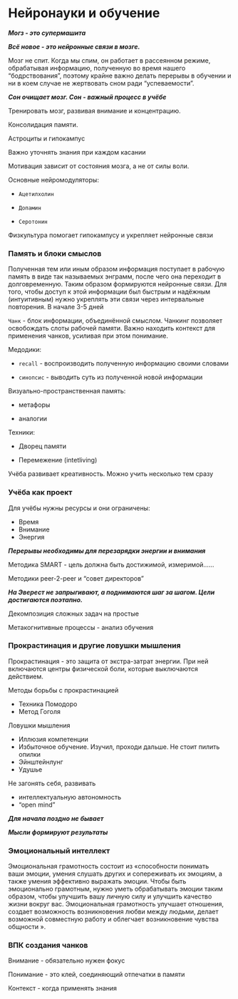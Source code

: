 # Нейронауки и обучение

**_Могз - это супермашита_**

**_Всё новое - это нейронные связи в мозге._**

Мозг не спит. Когда мы спим, он работает в рассеянном режиме, обрабатывая информацию, полученную во время нашего “бодрствования”, поэтому крайне важно делать перерывы в обучении и ни в коем случае не жертвовать сном ради “успеваемости”.

**_Сон очищает мозг. Сон - важный процесс в учёбе_**

Тренировать мозг, развивая внимание и концентрацию.

Консолидация памяти.

Астроциты и гипокампус

Важно уточнять знания при каждом касании

Мотивация зависит от состояния мозга, а не от силы воли.

Основные нейромодуляторы:

- `Ацетилхолин`

- `Допамин`

- `Серотонин`

Физкультура помогает гипокампусу и укрепляет нейронные связи

### Память и блоки смыслов

Полученная тем или иным образом информация поступает в рабочую память в виде так называемых энграмм, после чего она переходит в долговременную. Таким образом формируются нейронные связи. Для того, чтобы доступ к этой информации был быстрым и надёжным (интуитивным) нужно укреплять эти связи через интервальные повторения. В начале 3-5 дней

`Чанк` - блок информации, объединённой смыслом. Чанкинг позволяет освобождать слоты рабочей памяти. Важно находить контекст для применения чанков, усиливая при этом понимание.

Медодики:

- `recall` - воспроизводить полученную информацию своими словами

- `синопсис` - выводить суть из полученной новой информации

Визуально-пространственная память:

- метафоры

- аналогии

Техники:

- Дворец памяти

- Перемежение (intetliving)

Учёба развивает креативность. Можно учить несколько тем сразу

### Учёба как проект

Для учёбы нужны ресурсы и они ограничены: 

- Время
- Внимание
- Энергия

**_Перерывы необходимы для перезарядки энергии и внимания_**

Методика SMART - цель должна быть достижимой, измеримой……

Методики peer-2-peer и “совет директоров”

**_На Эверест не запрыгивают, а поднимаются шаг за шагом. Цели достигаются поэтапно._** 

Декомпозиция сложных задач на простые

Метакогнитивные процессы - анализ обучения

### Прокрастинация и другие ловушки мышления

Прокрастинация - это защита от экстра-затрат энергии. При ней включаются центры физической боли, которые выключаются действием.

Методы борьбы с прокрастинацией

- Техника Помодоро
- Метод Гоголя

Ловушки мышления

- Иллюзия компетенции
- Избыточное обучение. Изучил, проходи дальше. Не стоит пилить опилки
- Эйнштейнлунг
- Удушье

Не загонять себя, развивать 

- интеллектуальную автономность
- “open mind”

**_Для начала поздно не бывает_**

**_Мысли формируют результаты_**

### Эмоциональный интеллект

Эмоциональная грамотность состоит из «способности понимать ваши эмоции, умения слушать других и сопереживать их эмоциям, а также умения эффективно выражать эмоции. Чтобы быть эмоционально грамотным, нужно уметь обрабатывать эмоции таким образом, чтобы улучшить вашу личную силу и улучшить качество жизни вокруг вас. Эмоциональная грамотность улучшает отношения, создает возможность возникновения любви между людьми, делает возможной совместную работу и облегчает возникновение чувства общности
».

### ВПК создания чанков

Внимание - обязательно нужен фокус

Понимание - это клей, соединяющий отпечатки в памяти

Контекст - когда применять знания